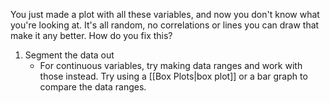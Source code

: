 You just made a plot with all these variables, and now you don't know what you're looking at. It's all random, no correlations or lines you can draw that make it any better. How do you fix this?

1. Segment the data out
	- For continuous variables, try making data ranges and work with those instead. Try using a [[Box Plots|box plot]] or a bar graph to compare the data ranges.